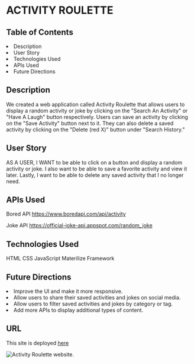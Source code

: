 # ACTIVITY ROULETTE 

## Table of Contents
<li>Description</li> 
<li>User Story</li>
<li>Technologies Used</li> 
<li>APIs Used</li>   
<li>Future Directions</li> 

## Description
We created a web application called Activity Roulette that allows users to display a random activity or joke by clicking on the "Search An Activity" or "Have A Laugh" button respectively. Users can save an activity by clicking on the "Save Activity" button next to it. They can also delete a saved activity by clicking on the "Delete (red X)" button under "Search History."

## User Story
AS A USER, I WANT to be able to click on a button and display a random activity or joke. I also want to be able to save a favorite activity and view it later. Lastly, I want to be able to delete any saved activity that I no longer need.


## APIs Used
Bored API
https://www.boredapi.com/api/activity

Joke API
https://official-joke-api.appspot.com/random_joke 

## Technologies Used
HTML
CSS
JavaScript
Materilize Framework 

## Future Directions
<li>Improve the UI and make it more responsive.</li>  
<li>Allow users to share their saved activities and jokes on social media.</li> 
<li>Allow users to filter saved activities and jokes by category or tag.</li>  
<li>Add more APIs to display additional types of content.</li> 

## URL
This site is deployed [here](https://sarroyo551.github.io/Activity-Roulette/)

![Activity Roulette website.](./assets/images/Untitled_%20May%202%2C%202023%208_35%20PM.gif)
